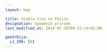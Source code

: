```yaml
---
layout: map

title: Stabla tise na Paliću
designation: Spomenik prirode
last_modified_at: 2018-07-30T09:53:14+02:00

geoSrbija:
  L1_299: [9]
---
```

